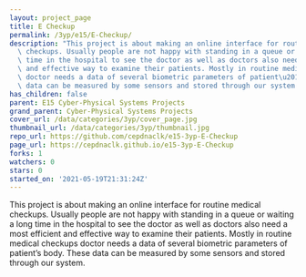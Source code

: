 ```yaml
---
layout: project_page
title: E Checkup
permalink: /3yp/e15/E-Checkup/
description: "This project is about making an online interface for routine medical\
  \ checkups. Usually people are not happy with standing in a queue or waiting a long\
  \ time in the hospital to see the doctor as well as doctors also need a most efficient\
  \ and effective way to examine their patients. Mostly in routine medical checkups\
  \ doctor needs a data of several biometric parameters of patient\u2019s body. These\
  \ data can be measured by some sensors and stored through our system."
has_children: false
parent: E15 Cyber-Physical Systems Projects
grand_parent: Cyber-Physical Systems Projects
cover_url: /data/categories/3yp/cover_page.jpg
thumbnail_url: /data/categories/3yp/thumbnail.jpg
repo_url: https://github.com/cepdnaclk/e15-3yp-E-Checkup
page_url: https://cepdnaclk.github.io/e15-3yp-E-Checkup
forks: 1
watchers: 0
stars: 0
started_on: '2021-05-19T21:31:24Z'
---
```


This project is about making an online interface for routine medical checkups. Usually people are not happy with standing in a queue or waiting a long time in the hospital to see the doctor as well as doctors also need a most efficient and effective way to examine their patients. Mostly in routine medical checkups doctor needs a data of several biometric parameters of patient’s body. These data can be measured by some sensors and stored through our system.